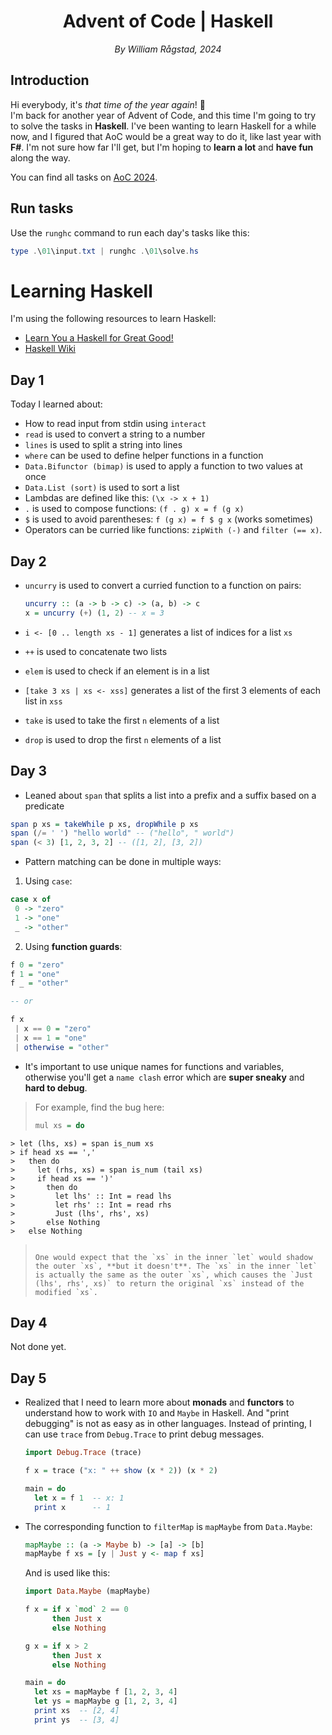 <div align=center>
    <h1>Advent of Code | Haskell</h1>
    <em>By William Rågstad, 2024</em>
</div>

## Introduction

Hi everybody, it's *that time of the year again*! 🎄\
I'm back for another year of Advent of Code, and this time I'm going to try to solve the tasks in **Haskell**.
I've been wanting to learn Haskell for a while now, and I figured that AoC would be a great way to do it, like last year with **F#**.
I'm not sure how far I'll get, but I'm hoping to **learn a lot** and **have fun** along the way.

You can find all tasks on [AoC 2024](https://adventofcode.com/2024).

## Run tasks

Use the `runghc` command to run each day's tasks like this:

```powershell
type .\01\input.txt | runghc .\01\solve.hs
```

# Learning Haskell

I'm using the following resources to learn Haskell:

- [Learn You a Haskell for Great Good!](http://learnyouahaskell.com/)
- [Haskell Wiki](https://wiki.haskell.org/Haskell)
<!-- - [Haskell Programming from First Principles](http://haskellbook.com/) -->

## Day 1

Today I learned about:

- How to read input from stdin using `interact`
- `read` is used to convert a string to a number
- `lines` is used to split a string into lines
- `where` can be used to define helper functions in a function
- `Data.Bifunctor (bimap)` is used to apply a function to two values at once
- `Data.List (sort)` is used to sort a list
- Lambdas are defined like this: `(\x -> x + 1)`
- `.` is used to compose functions: `(f . g) x = f (g x)`
- `$` is used to avoid parentheses: `f (g x) = f $ g x` (works sometimes)
- Operators can be curried like functions: `zipWith (-)` and `filter (== x)`.

## Day 2

- `uncurry` is used to convert a curried function to a function on pairs:

  ```haskell
  uncurry :: (a -> b -> c) -> (a, b) -> c
  x = uncurry (+) (1, 2) -- x = 3
  ```

- `i <- [0 .. length xs - 1]` generates a list of indices for a list `xs`
- `++` is used to concatenate two lists
- `elem` is used to check if an element is in a list
- `[take 3 xs | xs <- xss]` generates a list of the first 3 elements of each list in `xss`
- `take` is used to take the first `n` elements of a list
- `drop` is used to drop the first `n` elements of a list

## Day 3

- Leaned about `span` that splits a list into a prefix and a suffix based on a predicate

```haskell
span p xs = takeWhile p xs, dropWhile p xs
span (/= ' ') "hello world" -- ("hello", " world")
span (< 3) [1, 2, 3, 2] -- ([1, 2], [3, 2])
```

- Pattern matching can be done in multiple ways:

 1. Using `case`:

  ```haskell
  case x of
   0 -> "zero"
   1 -> "one"
   _ -> "other"
  ```

 2. Using **function guards**:

  ```haskell
  f 0 = "zero"
  f 1 = "one"
  f _ = "other"

  -- or

  f x
   | x == 0 = "zero"
   | x == 1 = "one"
   | otherwise = "other"
  ```

- It's important to use unique names for functions and variables, otherwise you'll get a `name clash` error which are **super sneaky** and **hard to debug**.

 > For example, find the bug here:
 >
 > ```haskell
 > mul xs = do
    > let (lhs, xs) = span is_num xs
    > if head xs == ','
    >   then do
    >     let (rhs, xs) = span is_num (tail xs)
    >     if head xs == ')'
    >       then do
    >         let lhs' :: Int = read lhs
    >         let rhs' :: Int = read rhs
    >         Just (lhs', rhs', xs)
    >       else Nothing
    >   else Nothing
>
 > ```
 >
 > One would expect that the `xs` in the inner `let` would shadow the outer `xs`, **but it doesn't**. The `xs` in the inner `let` is actually the same as the outer `xs`, which causes the `Just (lhs', rhs', xs)` to return the original `xs` instead of the modified `xs`.

## Day 4

Not done yet.

## Day 5

- Realized that I need to learn more about **monads** and **functors** to understand how to work with `IO` and `Maybe` in Haskell. And "print debugging" is not as easy as in other languages.
Instead of printing, I can use `trace` from `Debug.Trace` to print debug messages.

  ```haskell
  import Debug.Trace (trace)

  f x = trace ("x: " ++ show (x * 2)) (x * 2)

  main = do
    let x = f 1  -- x: 1
    print x      -- 1
  ```

- The corresponding function to `filterMap` is `mapMaybe` from `Data.Maybe`:

  ```haskell
  mapMaybe :: (a -> Maybe b) -> [a] -> [b]
  mapMaybe f xs = [y | Just y <- map f xs]
  ```
  
  And is used like this:

  ```haskell
  import Data.Maybe (mapMaybe)

  f x = if x `mod` 2 == 0
        then Just x
        else Nothing

  g x = if x > 2
        then Just x
        else Nothing
  
  main = do
    let xs = mapMaybe f [1, 2, 3, 4]
    let ys = mapMaybe g [1, 2, 3, 4]
    print xs  -- [2, 4]
    print ys  -- [3, 4]
  ```
